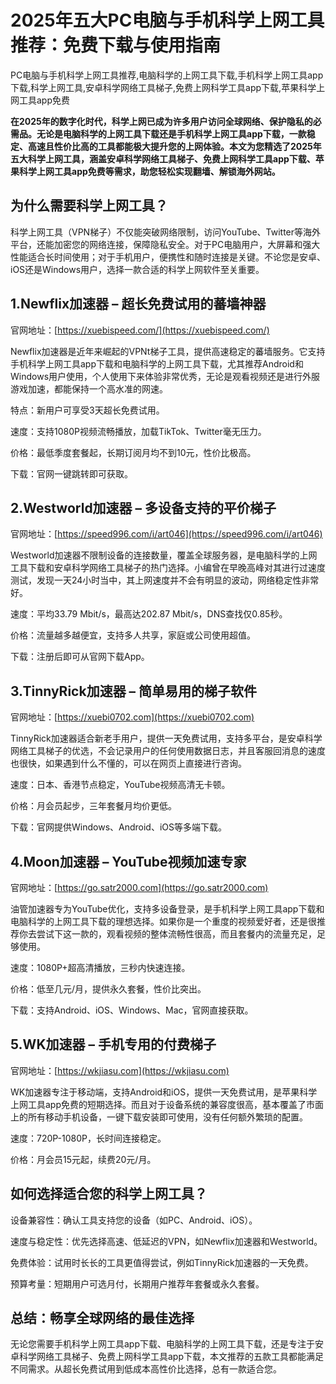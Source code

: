 # 2025年五大PC电脑与手机科学上网工具推荐：免费下载与使用指南
PC电脑与手机科学上网工具推荐,电脑科学的上网工具下载,手机科学上网工具app下载,科学上网工具,安卓科学网络工具梯子,免费上网科学工具app下载,苹果科学上网工具app免费

**在2025年的数字化时代，科学上网已成为许多用户访问全球网络、保护隐私的必需品。无论是电脑科学的上网工具下载还是手机科学上网工具app下载，一款稳定、高速且性价比高的工具都能极大提升您的上网体验。本文为您精选了2025年五大科学上网工具，涵盖安卓科学网络工具梯子、免费上网科学工具app下载、苹果科学上网工具app免费等需求，助您轻松实现翻墙、解锁海外网站。**

## 为什么需要科学上网工具？
科学上网工具（VPN梯子）不仅能突破网络限制，访问YouTube、Twitter等海外平台，还能加密您的网络连接，保障隐私安全。对于PC电脑用户，大屏幕和强大性能适合长时间使用；对于手机用户，便携性和随时连接是关键。不论您是安卓、iOS还是Windows用户，选择一款合适的科学上网软件至关重要。

## 1.Newflix加速器 – 超长免费试用的蕃墙神器
官网地址：[https://xuebispeed.com/](https://xuebispeed.com/)

Newflix加速器是近年来崛起的VPNt梯子工具，提供高速稳定的蕃墙服务。它支持手机科学上网工具app下载和电脑科学的上网工具下载，尤其推荐Android和Windows用户使用，个人使用下来体验非常优秀，无论是观看视频还是进行外服游戏加速，都能保持一个高水准的网速。

特点：新用户可享受3天超长免费试用。

速度：支持1080P视频流畅播放，加载TikTok、Twitter毫无压力。

价格：最低季度套餐起，长期订阅月均不到10元，性价比极高。

下载：官网一键跳转即可获取。

## 2.Westworld加速器 – 多设备支持的平价梯子
官网地址：[https://speed996.com/i/art046](https://speed996.com/i/art046)

Westworld加速器不限制设备的连接数量，覆盖全球服务器，是电脑科学的上网工具下载和安卓科学网络工具梯子的热门选择。小编曾在早晚高峰对其进行过速度测试，发现一天24小时当中，其上网速度并不会有明显的波动，网络稳定性非常好。

速度：平均33.79 Mbit/s，最高达202.87 Mbit/s，DNS查找仅0.85秒。

价格：流量越多越便宜，支持多人共享，家庭或公司使用超值。

下载：注册后即可从官网下载App。

## 3.TinnyRick加速器 – 简单易用的梯子软件
官网地址：[https://xuebi0702.com](https://xuebi0702.com)

TinnyRick加速器适合新老手用户，提供一天免费试用，支持多平台，是安卓科学网络工具梯子的优选，不会记录用户的任何使用数据日志，并且客服回消息的速度也很快，如果遇到什么不懂的，可以在网页上直接进行咨询。

速度：日本、香港节点稳定，YouTube视频高清无卡顿。

价格：月会员起步，三年套餐月均价更低。

下载：官网提供Windows、Android、iOS等多端下载。

## 4.Moon加速器 – YouTube视频加速专家
官网地址：[https://go.satr2000.com](https://go.satr2000.com)

油管加速器专为YouTube优化，支持多设备登录，是手机科学上网工具app下载和电脑科学的上网工具下载的理想选择。如果你是一个重度的视频爱好者，还是很推荐你去尝试下这一款的，观看视频的整体流畅性很高，而且套餐内的流量充足，足够使用。

速度：1080P+超高清播放，三秒内快速连接。

价格：低至几元/月，提供永久套餐，性价比突出。

下载：支持Android、iOS、Windows、Mac，官网直接获取。

## 5.WK加速器 – 手机专用的付费梯子
官网地址：[https://wkjiasu.com](https://wkjiasu.com)

WK加速器专注于移动端，支持Android和iOS，提供一天免费试用，是苹果科学上网工具app免费的短期选择。而且对于设备系统的兼容度很高，基本覆盖了市面上的所有移动手机设备，一键下载安装即可使用，没有任何额外繁琐的配置。

速度：720P-1080P，长时间连接稳定。

价格：月会员15元起，续费20元/月。


## 如何选择适合您的科学上网工具？
设备兼容性：确认工具支持您的设备（如PC、Android、iOS）。

速度与稳定性：优先选择高速、低延迟的VPN，如Newflix加速器和Westworld。

免费体验：试用时长长的工具更值得尝试，例如TinnyRick加速器的一天免费。

预算考量：短期用户可选月付，长期用户推荐年套餐或永久套餐。

## 总结：畅享全球网络的最佳选择
无论您需要手机科学上网工具app下载、电脑科学的上网工具下载，还是专注于安卓科学网络工具梯子、免费上网科学工具app下载，本文推荐的五款工具都能满足不同需求。从超长免费试用到低成本高性价比选择，总有一款适合您。
